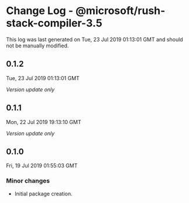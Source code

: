 # Change Log - @microsoft/rush-stack-compiler-3.5

This log was last generated on Tue, 23 Jul 2019 01:13:01 GMT and should not be manually modified.

## 0.1.2
Tue, 23 Jul 2019 01:13:01 GMT

*Version update only*

## 0.1.1
Mon, 22 Jul 2019 19:13:10 GMT

*Version update only*

## 0.1.0
Fri, 19 Jul 2019 01:55:03 GMT

### Minor changes

- Initial package creation.

